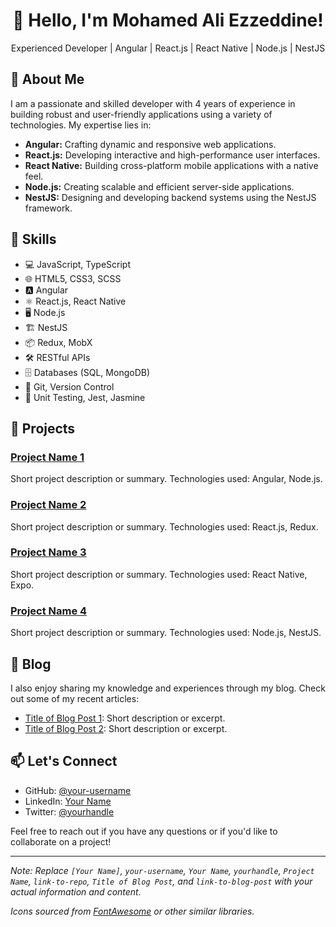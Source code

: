 <div align="center">
  <h1>👋 Hello, I'm Mohamed Ali Ezzeddine!</h1>
  <p>Experienced Developer | Angular | React.js | React Native | Node.js | NestJS</p>
</div>

## 📌 About Me

I am a passionate and skilled developer with 4 years of experience in building robust and user-friendly applications using a variety of technologies. My expertise lies in:

- **Angular:** Crafting dynamic and responsive web applications.
- **React.js:** Developing interactive and high-performance user interfaces.
- **React Native:** Building cross-platform mobile applications with a native feel.
- **Node.js:** Creating scalable and efficient server-side applications.
- **NestJS:** Designing and developing backend systems using the NestJS framework.

## 🚀 Skills

- 💻 JavaScript, TypeScript
- 🌐 HTML5, CSS3, SCSS
- 🅰️ Angular
- ⚛️ React.js, React Native
- 🖥️ Node.js
- 🏗️ NestJS
- 📦 Redux, MobX
- 🛠️ RESTful APIs
- 🗄️ Databases (SQL, MongoDB)
- 🔧 Git, Version Control
- 🧪 Unit Testing, Jest, Jasmine

## 🌟 Projects

### [Project Name 1](link-to-repo)
Short project description or summary. Technologies used: Angular, Node.js.

### [Project Name 2](link-to-repo)
Short project description or summary. Technologies used: React.js, Redux.

### [Project Name 3](link-to-repo)
Short project description or summary. Technologies used: React Native, Expo.

### [Project Name 4](link-to-repo)
Short project description or summary. Technologies used: Node.js, NestJS.

## 📝 Blog

I also enjoy sharing my knowledge and experiences through my blog. Check out some of my recent articles:

- [Title of Blog Post 1](link-to-blog-post-1): Short description or excerpt.
- [Title of Blog Post 2](link-to-blog-post-2): Short description or excerpt.

## 📫 Let's Connect

- GitHub: [@your-username](https://github.com/your-username)
- LinkedIn: [Your Name](https://linkedin.com/in/yourname)
- Twitter: [@yourhandle](https://twitter.com/yourhandle)

Feel free to reach out if you have any questions or if you'd like to collaborate on a project!

---

*Note: Replace `[Your Name]`, `your-username`, `Your Name`, `yourhandle`, `Project Name`, `link-to-repo`, `Title of Blog Post`, and `link-to-blog-post` with your actual information and content.*

*Icons sourced from [FontAwesome](https://fontawesome.com/) or other similar libraries.*
